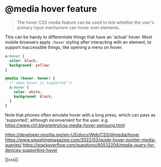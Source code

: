 # @media hover feature

> The hover CSS media feature can be used to test whether the user's primary input mechanism can hover over elements.

This can be handy to differentiate things that have an 'actual' hover. Most mobile browsers apply `:hover` styling after interacting with an element, to support inaccessible things, like opening a menu on hover.

```css
a:hover {
  color: black;
  background: yellow;
}

@media (hover: hover) {
  /* when hover is supported */
  a:hover {
    color: white;
    background: black;
  }
}
```

Note that phones often emulate hover with a long press, which can pass as 'supported', although inconvenient for the user.
e.g. https://www.ctrl.blog/entry/css-media-hover-samsung.html

https://developer.mozilla.org/en-US/docs/Web/CSS/@media/hover
https://www.smashingmagazine.com/2022/03/guide-hover-pointer-media-queries/
https://stackoverflow.com/questions/40532204/media-query-for-devices-supporting-hover

[[css]]